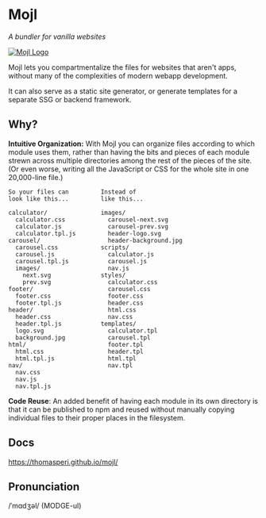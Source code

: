 # Mojl

*A bundler for vanilla websites*

[![Mojl Logo](https://thomasperi.github.io/mojl/mojl-logo-square.svg
"Read the Documentation")](https://thomasperi.github.io/mojl/)

Mojl lets you compartmentalize the files for websites that aren't apps, without many of the complexities of modern webapp development.

It can also serve as a static site generator, or generate templates for a separate SSG or backend framework.


## Why?

**Intuitive Organization:** With Mojl you can organize files according to which module uses them, rather than having the bits and pieces of each module strewn across multiple directories among the rest of the pieces of the site. (Or even worse, writing all the JavaScript or CSS for the whole site in one 20,000-line file.)

```
So your files can         Instead of 
look like this...         like this...

calculator/               images/
  calculator.css            carousel-next.svg
  calculator.js             carousel-prev.svg
  calculator.tpl.js         header-logo.svg
carousel/                   header-background.jpg
  carousel.css            scripts/
  carousel.js               calculator.js
  carousel.tpl.js           carousel.js
  images/                   nav.js
    next.svg              styles/
    prev.svg                calculator.css
footer/                     carousel.css
  footer.css                footer.css
  footer.tpl.js             header.css
header/                     html.css
  header.css                nav.css
  header.tpl.js           templates/
  logo.svg                  calculator.tpl
  background.jpg            carousel.tpl
html/                       footer.tpl
  html.css                  header.tpl
  html.tpl.js               html.tpl
nav/                        nav.tpl
  nav.css
  nav.js
  nav.tpl.js
```

**Code Reuse**: An added benefit of having each module in its own directory is that it can be published to npm and reused without manually copying individual files to their proper places in the filesystem.


## Docs
<https://thomasperi.github.io/mojl/>

## Pronunciation
/ˈmɑdʒəl/ (MODGE-ul)

